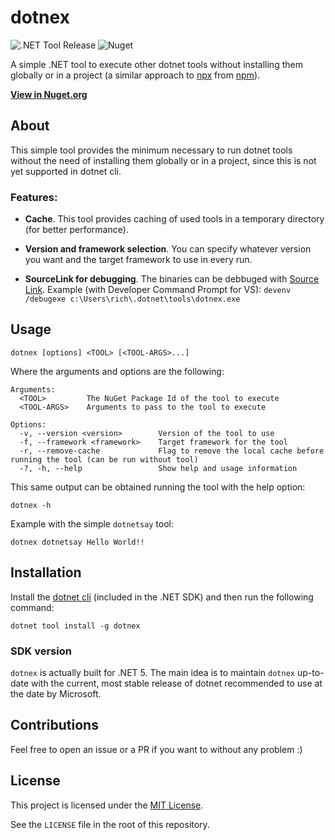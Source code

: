 # dotnex

![.NET Tool Release](https://github.com/piraces/dotnex/workflows/.NET%20Tool%20Release/badge.svg)
![Nuget](https://img.shields.io/nuget/v/dotnex)

A simple .NET tool to execute other dotnet tools without installing them globally or in a project (a similar approach to [npx](https://www.npmjs.com/package/npx) from [npm](https://www.npmjs.com/)).

[**View in Nuget.org**](https://www.nuget.org/packages/dotnex/)

## About

This simple tool provides the minimum necessary to run dotnet tools without the need of installing them globally or in a project, since this is not yet supported in dotnet cli.


### Features:
- **Cache**. This tool provides caching of used tools in a temporary directory (for better performance).

- **Version and framework selection**. You can specify whatever version you want and the target framework to use in every run.

- **SourceLink for debugging**. The binaries can be debbuged with [Source Link](https://github.com/dotnet/sourcelink). Example (with Developer Command Prompt for VS): `devenv /debugexe c:\Users\rich\.dotnet\tools\dotnex.exe`



## Usage
```
dotnex [options] <TOOL> [<TOOL-ARGS>...]
```

Where the arguments and options are the following:
```
Arguments:
  <TOOL>         The NuGet Package Id of the tool to execute
  <TOOL-ARGS>    Arguments to pass to the tool to execute

Options:
  -v, --version <version>        Version of the tool to use
  -f, --framework <framework>    Target framework for the tool
  -r, --remove-cache             Flag to remove the local cache before running the tool (can be run without tool)
  -?, -h, --help                 Show help and usage information
```

This same output can be obtained running the tool with the help option:
```
dotnex -h
```

Example with the simple `dotnetsay` tool:
```
dotnex dotnetsay Hello World!!
```

## Installation

Install the [dotnet cli](https://dotnet.microsoft.com/download) (included in the .NET SDK) and then run the following command:

```
dotnet tool install -g dotnex
```

### SDK version

`dotnex` is actually built for .NET 5. The main idea is to maintain `dotnex` up-to-date with the current, most stable release of dotnet recommended to use at the date by Microsoft.

## Contributions

Feel free to open an issue or a PR if you want to without any problem :)

## License

This project is licensed under the [MIT License](LICENSE).

See the `LICENSE` file in the root of this repository.

